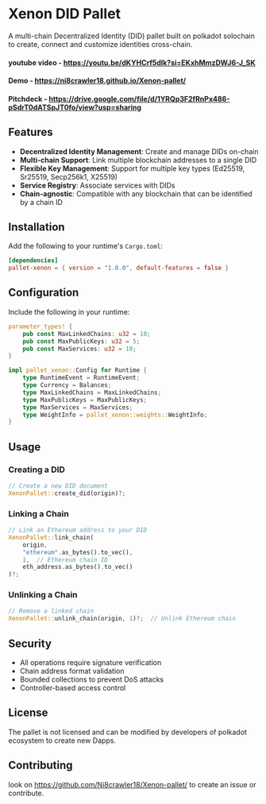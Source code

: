 # Xenon DID Pallet

A multi-chain Decentralized Identity (DID) pallet built on polkadot solochain to create, connect and customize identities cross-chain.

#### youtube video - https://youtu.be/dKYHCrf5dIk?si=EKxhMmzDWJ6-J_SK

#### Demo - https://ni8crawler18.github.io/Xenon-pallet/

#### Pitchdeck - https://drive.google.com/file/d/1YRQp3F2fRnPx486-pSdrT0dATSpJT0fo/view?usp=sharing

## Features

- **Decentralized Identity Management**: Create and manage DIDs on-chain
- **Multi-chain Support**: Link multiple blockchain addresses to a single DID
- **Flexible Key Management**: Support for multiple key types (Ed25519, Sr25519, Secp256k1, X25519)
- **Service Registry**: Associate services with DIDs
- **Chain-agnostic**: Compatible with any blockchain that can be identified by a chain ID

## Installation

Add the following to your runtime's `Cargo.toml`:

```toml
[dependencies]
pallet-xenon = { version = "1.0.0", default-features = false }
```

## Configuration

Include the following in your runtime:

```rust
parameter_types! {
    pub const MaxLinkedChains: u32 = 10;
    pub const MaxPublicKeys: u32 = 5;
    pub const MaxServices: u32 = 10;
}

impl pallet_xenon::Config for Runtime {
    type RuntimeEvent = RuntimeEvent;
    type Currency = Balances;
    type MaxLinkedChains = MaxLinkedChains;
    type MaxPublicKeys = MaxPublicKeys;
    type MaxServices = MaxServices;
    type WeightInfo = pallet_xenon::weights::WeightInfo;
}
```

## Usage

### Creating a DID

```rust
// Create a new DID document
XenonPallet::create_did(origin)?;
```

### Linking a Chain

```rust
// Link an Ethereum address to your DID
XenonPallet::link_chain(
    origin,
    "ethereum".as_bytes().to_vec(),
    1,  // Ethereum chain ID
    eth_address.as_bytes().to_vec()
)?;
```

### Unlinking a Chain

```rust
// Remove a linked chain
XenonPallet::unlink_chain(origin, 1)?;  // Unlink Ethereum chain
```

## Security

- All operations require signature verification
- Chain address format validation
- Bounded collections to prevent DoS attacks
- Controller-based access control

## License

The pallet is not licensed and can be modified by developers of polkadot ecosystem to create new Dapps.

## Contributing

look on https://github.com/Ni8crawler18/Xenon-pallet/ to create an issue or contribute.
